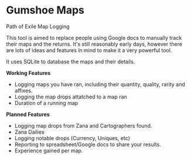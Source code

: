 # Gumshoe Maps
Path of Exile Map Logging

This tool is aimed to replace people using Google docs to manually track their maps and the returns. It's still reasonably early days, however there are lots of ideas and features in mind to make it a very powerful tool.

It uses SQLite to database the maps and their details.

**Working Features**
- Logging maps you have ran, including their quantity, quality, rarity and affixes.
- Logging the map drops attatched to a map ran
- Duration of a running map

**Planned Features**
- Logging map drops from Zana and Cartographers found.
- Zana Dailies
- Logging notable drops (Currency, Uniques, etc)
- Reporting to spreadsheet/Google docs to share your results.
- Experience gained per map.

